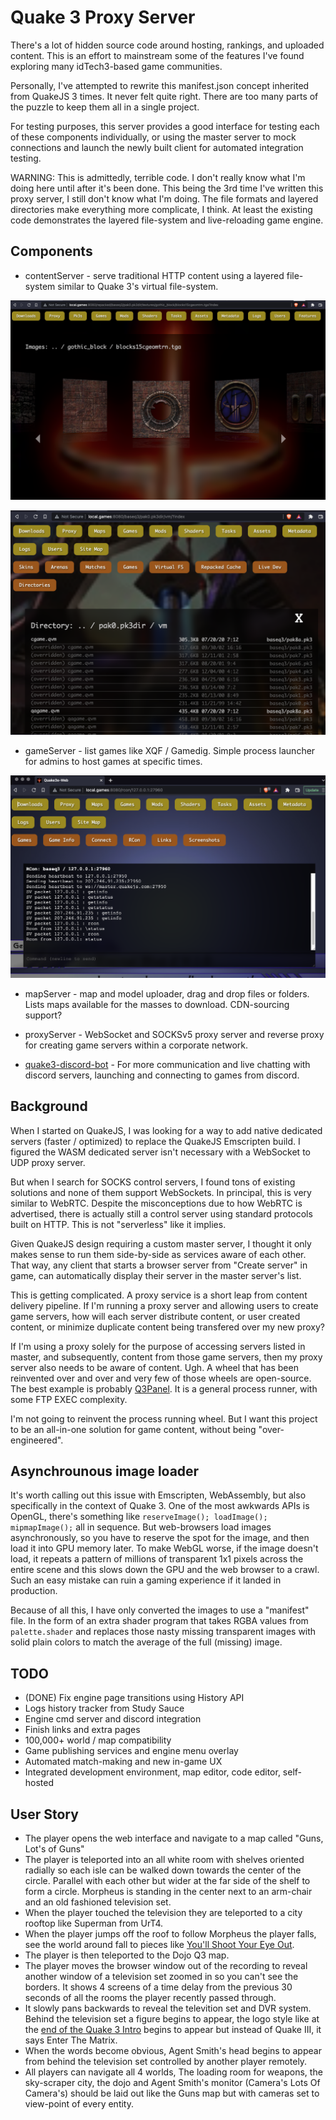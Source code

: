 # Quake 3 Proxy Server

There's a lot of hidden source code around hosting, rankings, and
uploaded content. This is an effort to mainstream some of the
features I've found exploring many idTech3-based game communities.

Personally, I've attempted to rewrite this manifest.json concept inherited 
from QuakeJS 3 times. It never felt quite right. There are too many parts of
the puzzle to keep them all in a single project.

For testing purposes, this server provides a good interface for testing each of
these components individually, or using the master server to mock connections and
launch the newly built client for automated integration testing.

WARNING: This is admittedly, terrible code. I don't really know what I'm doing here
until after it's been done. This being the 3rd time I've written this proxy server,
I still don't know what I'm doing. The file formats and layered directories make 
everything more complicate, I think. At least the existing code demonstrates the
layered file-system and live-reloading game engine.


## Components

- contentServer - serve traditional HTTP content using a layered file-system
similar to Quake 3's virtual file-system.

![content](./screenshot.png?raw=true)

![content](./screenshot2.png?raw=true)

- gameServer - list games like XQF / Gamedig. Simple process launcher for admins 
to host games at specific times.

![content](./screenshot3.png?raw=true)

- mapServer - map and model uploader, drag and drop files or folders. Lists maps
available for the masses to download. CDN-sourcing support?

- proxyServer - WebSocket and SOCKSv5 proxy server and reverse proxy 
for creating game servers within a corporate network.

- [quake3-discord-bot](https://github.com/briancullinan/quake3-proxy-server) - 
For more communication and live chatting with
discord servers, launching and connecting to games from discord.

## Background

When I started on QuakeJS, I was looking for a way to add
native dedicated servers (faster / optimized) to replace
the QuakeJS Emscripten build. I figured the WASM dedicated
server isn't necessary with a WebSocket to UDP proxy server.

But when I search for SOCKS control servers, I found tons of
existing solutions and none of them support WebSockets.
In principal, this is very similar to WebRTC. Despite the 
misconceptions due to how WebRTC is advertised, there is
actually still a control server using standard protocols
built on HTTP. This is not "serverless" like it implies.

Given QuakeJS design requiring a custom master server, I
thought it only makes sense to run them side-by-side as 
services aware of each other. That way, any client that
starts a browser server from "Create server" in game, 
can automatically display their server in the master server's 
list.

This is getting complicated. A proxy service is a short
leap from content delivery pipeline. If I'm running a proxy
server and allowing users to create game servers, how will
each server distribute content, or user created content, or
minimize duplicate content being transfered over my new proxy?

If I'm using a proxy solely for the purpose of accessing servers
listed in master, and subsequently, content from those
game servers, then my proxy server also needs to be aware of
content. Ugh. A wheel that has been reinvented over and over
and very few of those wheels are open-source. The best example
is probably [Q3Panel](https://github.com/JannoEsko/q3panel).
It is a general process runner, with some FTP EXEC complexity.

I'm not going to reinvent the process running wheel. But I 
want this project to be an all-in-one solution for game
content, without being "over-engineered".

## Asynchrounous image loader

It's worth calling out this issue with Emscripten, WebAssembly, but also specifically
in the context of Quake 3. One of the most awkwards APIs is OpenGL, there's something
like `reserveImage(); loadImage(); mipmapImage();` all in sequence. But web-browsers
load images asynchronously, so you have to reserve the spot for the image, and then
load it into GPU memory later. To make WebGL worse, if the image doesn't load, it
repeats a pattern of millions of transparent 1x1 pixels across the entire scene and
this slows down the GPU and the web browser to a crawl. Such an easy mistake can ruin
a gaming experience if it landed in production.

Because of all this, I have only converted the images to use a "manifest" file. In the form of an extra shader program that takes RGBA values from `palette.shader` and
replaces those nasty missing transparent images with solid plain colors to match
the average of the full (missing) image.


## TODO

* (DONE) Fix engine page transitions using History API
* Logs history tracker from Study Sauce
* Engine cmd server and discord integration
* Finish links and extra pages
* 100,000+ world / map compatibility
* Game publishing services and engine menu overlay
* Automated match-making and new in-game UX
* Integrated development environment, map editor, code editor, self-hosted


## User Story

* The player opens the web interface and navigate to a map called "Guns, Lot's of Guns"
* The player is teleported into an all white room with shelves oriented radially so 
   each isle can be walked down towards the center of the circle. Parallel 
   with each other but wider at the far side of the shelf to form a circle.
   Morpheus is standing in the center next to an arm-chair and an old fashioned
   television set. 
* When the player touched the television they are teleported
   to a city rooftop like Superman from UrT4. 
* When the player jumps off the roof to
   follow Morpheus the player falls, see the world around fall to pieces like
   [You'll Shoot Your Eye Out](https://lvlworld.com/votes/id:2238). 
* The player is then teleported to the Dojo Q3 map.
* The player moves the browser window out of the recording to reveal another window of
   a television set zoomed in so you can't see the borders. It shows 4 screens
   of a time delay from the previous 30 seconds of all the rooms the player recently passed 
   through. 
* It slowly pans backwards to reveal the televition set and DVR system.
   Behind the television set a figure begins to appear, the logo style like at the
   [end of the Quake 3 Intro](https://youtu.be/Rgps2D3LptY?t=72) begins to appear 
   but instead of Quake III, it says Enter The Matrix. 
* When the words become obvious, Agent Smith's head 
   begins to appear from behind the television set controlled by another player remotely.
* All players can navigate all 4 worlds, The loading room for weapons, the sky-scraper city,
   the dojo and Agent Smith's monitor (Camera's Lots Of Camera's) should be laid out like 
   the Guns map but with cameras set to view-point of every entity.



